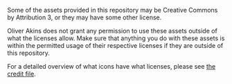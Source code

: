 Some of the assets provided in this repository may be Creative Commons by Attribution 3, or they may have some other license.

Oliver Akins does not grant any permission to use these assets outside of what the licenses allow. Make sure that anything you do with these assets is within the permitted usage of their respective licenses if they are outside of this repository.

For a detailed overview of what icons have what licenses, please see [the credit file](_credit.txt).
